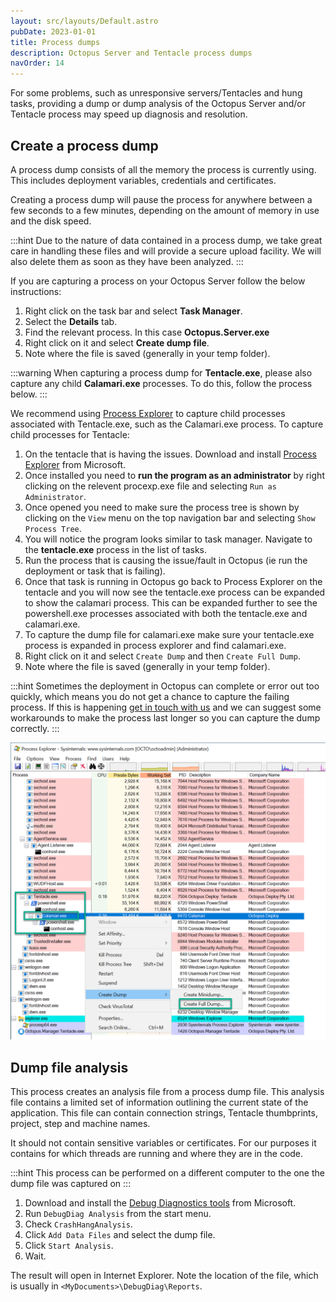 ```yaml
---
layout: src/layouts/Default.astro
pubDate: 2023-01-01
title: Process dumps
description: Octopus Server and Tentacle process dumps
navOrder: 14
---
```


For some problems, such as unresponsive servers/Tentacles and hung tasks, providing a dump or dump analysis of the Octopus Server and/or Tentacle process may speed up diagnosis and resolution.

## Create a process dump

A process dump consists of all the memory the process is currently using.
This includes deployment variables, credentials and certificates.

Creating a process dump will pause the process for anywhere between a few seconds
to a few minutes, depending on the amount of memory in use and the disk speed.

:::hint
Due to the nature of data contained in a process dump, we take great care in handling these files and will provide a secure upload facility. 
We will also delete them as soon as they have been analyzed.
:::

If you are capturing a process on your Octopus Server follow the below instructions:

1. Right click on the task bar and select **Task Manager**.
1. Select the **Details** tab.
1. Find the relevant process. In this case **Octopus.Server.exe**
1. Right click on it and select **Create dump file**.
1. Note where the file is saved (generally in your temp folder).

:::warning
When capturing a process dump for **Tentacle.exe**, please also capture any child **Calamari.exe** processes. To do this, follow the process below.
:::

We recommend using [Process Explorer](https://docs.microsoft.com/en-us/sysinternals/downloads/process-explorer) to capture child processes associated with Tentacle.exe, such as the Calamari.exe process. To capture child processes for Tentacle:

1. On the tentacle that is having the issues. Download and install [Process Explorer](https://docs.microsoft.com/en-us/sysinternals/downloads/process-explorer)
from Microsoft.
1. Once installed you need to **run the program as an administrator** by right clicking on the relevent procexp.exe file and selecting `Run as Administrator`.
1. Once opened you need to make sure the process tree is shown by clicking on the `View` menu on the top navigation bar and selecting `Show Process Tree`.
1. You will notice the program looks similar to task manager. Navigate to the **tentacle.exe** process in the list of tasks.
1. Run the process that is causing the issue/fault in Octopus (ie run the deployment or task that is failing). 
1. Once that task is running in Octopus go back to Process Explorer on the tentacle and you will now see the tentacle.exe process can be expanded to show the calamari process. This can be expanded further to see the powershell.exe processes associated with both the tentacle.exe and calamari.exe. 
1. To capture the dump file for calamari.exe make sure your tentacle.exe process is expanded in process explorer and find calamari.exe.
1. Right click on it and select `Create Dump` and then `Create Full Dump`.
1. Note where the file is saved (generally in your temp folder).

:::hint
Sometimes the deployment in Octopus can complete or error out too quickly, which means you do not get a chance to capture the failing process. If this is happening [get in touch with us](https://octopus.com/support) and we can suggest some workarounds to make the process last longer so you can capture the dump correctly.
:::

![Process explorer capturing child processes from Tentacle](images/processexplorer.png "width=500")

## Dump file analysis

This process creates an analysis file from a process dump file. This analysis file contains a limited set of information outlining the current state of the
application. This file can contain connection strings, Tentacle thumbprints, project, step and machine names.

It should not contain sensitive variables or certificates. For our purposes it contains for which threads are running and where they are in the code.

:::hint
This process can be performed on a different computer to the one the dump file was captured on
:::

1. Download and install the [Debug Diagnostics tools](https://www.microsoft.com/en-us/download/details.aspx?id=49924)
from Microsoft.
1. Run `DebugDiag Analysis` from the start menu.
1. Check `CrashHangAnalysis`.
1. Click `Add Data Files` and select the dump file.
1. Click `Start Analysis`.
1. Wait.

The result will open in Internet Explorer. Note the location of the file,
which is usually in `<MyDocuments>\DebugDiag\Reports`.

